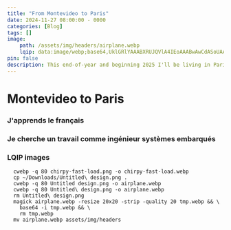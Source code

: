```yaml
---
title: "From Montevideo to Paris"
date: 2024-11-27 08:00:00 - 0000
categories: [Blog]
tags: []
image:
    path: /assets/img/headers/airplane.webp
    lqip: data:image/webp;base64,UklGRlYAAABXRUJQVlA4IEoAAABwAwCdASoUAAsAPzmEuVOvKKWisAgB4CcJaAAAXrnqiZgP5UAA/uqXgEfDXllMTgHWmWL52xjboDliGZnysEP0PFEzxoF4KU84AA==
pin: false
description: This end-of-year and beginning 2025 I'll be living in Paris.
---
```


# Montevideo to Paris
### J'apprends le français  
### Je cherche un travail comme ingénieur systèmes embarqués
### LQIP images


```
  cwebp -q 80 chirpy-fast-load.png -o chirpy-fast-load.webp
  cp ~/Downloads/Untitled\ design.png .
  cwebp -q 80 Untitled design.png -o airplane.webp
  cwebp -q 80 Untitled\ design.png -o airplane.webp
  rm Untitled\ design.png
  magick airplane.webp -resize 20x20 -strip -quality 20 tmp.webp && \
    base64 -i tmp.webp && \
    rm tmp.webp
  mv airplane.webp assets/img/headers
```